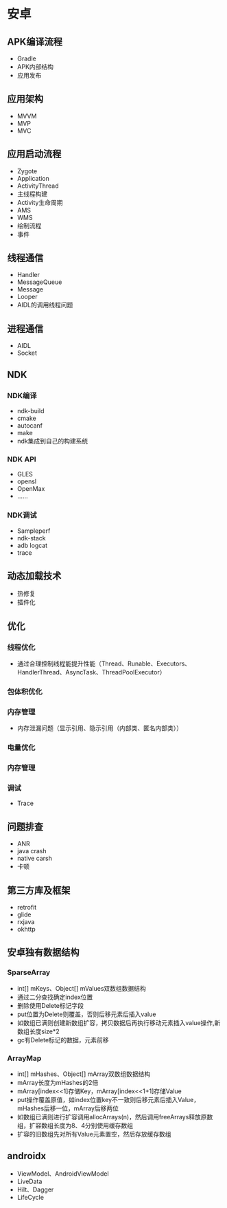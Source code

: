 # 安卓
## APK编译流程
* Gradle
* APK内部结构
* 应用发布

## 应用架构
* MVVM
* MVP
* MVC

## 应用启动流程
* Zygote
* Application
* ActivityThread
* 主线程构建
* Activity生命周期
* AMS
* WMS
* 绘制流程
* 事件

## 线程通信
* Handler
* MessageQueue
* Message
* Looper
* AIDL的调用线程问题

## 进程通信
* AIDL
* Socket

## NDK
### NDK编译
* ndk-build
* cmake
* autocanf
* make
* ndk集成到自己的构建系统
### NDK API
* GLES
* opensl
* OpenMax
* ……
### NDK调试
* Sampleperf
* ndk-stack
* adb logcat
* trace

## 动态加载技术
* 热修复
* 插件化

## 优化
### 线程优化
* 通过合理控制线程能提升性能（Thread、Runable、Executors、HandlerThread、AsyncTask、ThreadPoolExecutor）

### 包体积优化
### 内存管理
* 内存泄漏问题（显示引用、隐示引用（内部类、匿名内部类））
### 电量优化
### 内存管理
### 调试
* Trace

## 问题排查
* ANR
* java crash
* native carsh
* 卡顿

## 第三方库及框架
* retrofit
* glide
* rxjava
* okhttp

## 安卓独有数据结构

### SparseArray
* int[] mKeys、Object[] mValues双数组数据结构
* 通过二分查找确定index位置
* 删除使用Delete标记字段
* put位置为Delete则覆盖，否则后移元素后插入value
* 如数组已满则创建新数组扩容，拷贝数据后再执行移动元素插入value操作,新数组长度size*2
* gc有Delete标记的数据，元素前移
### ArrayMap
* int[] mHashes、Object[] mArray双数组数据结构
* mArray长度为mHashes的2倍
* mArray[index<<1]存储Key，mArray[index<<1+1]存储Value
* put操作覆盖原值，如index位置key不一致则后移元素后插入Value，mHashes后移一位，mArray后移两位
* 如数组已满则进行扩容调用allocArrays(n)，然后调用freeArrays释放原数组，扩容数组长度为8、4分别使用缓存数组
* 扩容的旧数组先对所有Value元素置空，然后存放缓存数组

## androidx
* ViewModel、AndroidViewModel
* LiveData
* Hilt、Dagger
* LifeCycle

